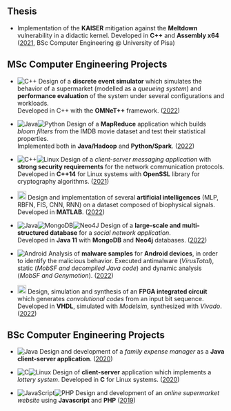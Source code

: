 ## Thesis
- Implementation of the **KAISER** mitigation against the **Meltdown** vulnerability in a didactic kernel. Developed in **C++** and **Assembly x64** ([2021](https://github.com/RiccardoSagramoni/Tesi-Triennale), BSc Computer Engineering @ University of Pisa)


## MSc Computer Engineering Projects
- ![C++](https://img.shields.io/badge/C++-%2300599C.svg?style=flat-square&logo=c%2B%2B&logoColor=white) 
Design of a **discrete event simulator** which simulates the behavior of a supermarket (modelled as a *queueing system*) and **performance evaluation** of the system under several configurations and workloads. <br>
Developed in C++ with the **OMNeT++** framework. ([2022](https://github.com/RiccardoSagramoni/performance-evaluation-supermarket))

- ![Java](https://img.shields.io/badge/Java-%23ED8B00.svg?style=flat-square&logo=java&logoColor=fffff)![Python](https://img.shields.io/badge/Python-3670A0?style=flat-square&logo=python&logoColor=ffdd54) 
Design of a **MapReduce** application which builds *bloom filters* from the IMDB movie dataset and test their statistical properties. <br>
Implemented both in **Java/Hadoop** and **Python/Spark**. ([2022](https://github.com/RiccardoSagramoni/map-reduce-bloom-filter))

- ![C++](https://img.shields.io/badge/C++-%2300599C.svg?style=flat-square&logo=c%2B%2B&logoColor=white)![Linux](https://img.shields.io/badge/Linux-FCC624?style=flat-square&logo=linux&logoColor=white&&color=darkred) 
Design of a *client-server messaging application* with **strong security requirements** for the network communication protocols. <br>
Developed in **C++14** for Linux systems with **OpenSSL** library for cryptography algorithms. ([2021](https://github.com/RiccardoSagramoni/messaging-cybersecurity-project))

- <img src="https://upload.wikimedia.org/wikipedia/commons/thumb/2/21/Matlab_Logo.png/667px-Matlab_Logo.png" alt="MATLAB" height="20px"/> Design and implementation of several **artificial intelligences** (MLP, RBFN, FIS, CNN, RNN) on a dataset composed of biophysical signals. <br>
Developed in **MATLAB**. ([2022](https://github.com/RiccardoSagramoni/intelligent-systems-project))

- ![Java](https://img.shields.io/badge/Java-%23ED8B00.svg?style=flat-square&logo=java&logoColor=white)![MongoDB](https://img.shields.io/badge/MongoDB-%234ea94b.svg?style=flat-square&logo=mongodb&logoColor=white)![Neo4J](https://img.shields.io/badge/Neo4j-008CC1?style=flat-square&logo=neo4j&logoColor=white) 
Design of a **large-scale and multi-structured database** for a *social network application*. <br>
Developed in **Java 11** with **MongoDB** and **Neo4j** databases. ([2022](https://github.com/RiccardoSagramoni/gameflows-social-network))

- ![Android](https://img.shields.io/badge/Android-3DDC84?style=flat-square&logo=android&logoColor=white&&color=darkgreen) 
Analysis of **malware samples** for **Android devices**, in order to identify the malicious behavior. Executed antimalware (*VirusTotal*), static (*MobSF and decompiled Java code*) and dynamic analysis (*MobSF and Genymotion*). ([2022](https://github.com/RiccardoSagramoni/malware-analysis))

- <img src="https://file.allpcb.com/bbs/p/jps-pcb/upfile/2016/12/20161227161715_653.jpg" alt="VHDL" height="20px"/> Design, simulation and synthesis of an **FPGA integrated circuit** which generates *convolutional codes* from an input bit sequence. <br>
Developed in **VHDL**, simulated with *Modelsim*, synthesized with *Vivado*. ([2022](https://github.com/RiccardoSagramoni/convolutional-code-generator))


## BSc Computer Engineering Projects
- ![Java](https://img.shields.io/badge/Java-%23ED8B00.svg?style=flat-square&logo=java&logoColor=white) 
Design and development of a *family expense manager* as a **Java client-server application**. ([2020](https://github.com/RiccardoSagramoni/Gestore-Spese))

- ![C](https://img.shields.io/badge/C-%2300599C.svg?style=flat-square&logo=c&logoColor=white)![Linux](https://img.shields.io/badge/Linux-FCC624?style=flat-square&logo=linux&logoColor=white&&color=darkred) 
Design of **client-server** application which implements a *lottery system*. Developed in **C** for Linux systems. ([2020](https://github.com/RiccardoSagramoni/Lotto))

- ![JavaScript](https://img.shields.io/badge/Javascript-%23323330.svg?style=flat-square&logo=javascript&logoColor=%23F7DF1E)![PHP](https://img.shields.io/badge/PHP-%23777BB4.svg?style=flat-square&logo=php&logoColor=white) 
Design and development of an *online supermarket website* using **Javascript** and **PHP** ([2019](https://github.com/RiccardoSagramoni/UniMarket))


